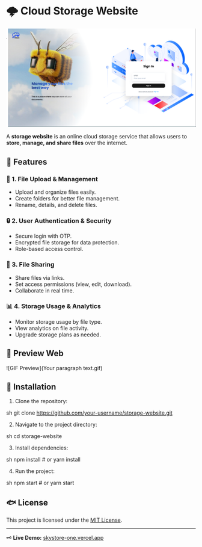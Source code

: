 # 🌩️ Cloud Storage Website

![Website Preview](welcome.png)

A **storage website** is an online cloud storage service that allows users to **store, manage, and share files** over the internet.

## 🚀 Features

### 📂 1. File Upload & Management
- Upload and organize files easily.
- Create folders for better file management.
- Rename, details, and delete files.

### 🔒 2. User Authentication & Security
- Secure login with OTP.
- Encrypted file storage for data protection.
- Role-based access control.

### 🔗 3. File Sharing
- Share files via links.
- Set access permissions (view, edit, download).
- Collaborate in real time.

### 📊 4. Storage Usage & Analytics
- Monitor storage usage by file type.
- View analytics on file activity.
- Upgrade storage plans as needed.

## 👅 Preview Web
![GIF Preview](Your paragraph text.gif)

## 💽 Installation
1. Clone the repository:
   
sh
   git clone https://github.com/your-username/storage-website.git

2. Navigate to the project directory:
   
sh
   cd storage-website

3. Install dependencies:
   
sh
   npm install  # or yarn install

4. Run the project:
   
sh
   npm start  # or yarn start


## 🐟 License
This project is licensed under the [MIT License](LICENSE).

---

🗝 **Live Demo:** [skystore-one.vercel.app](https://skystore-one.vercel.app/)
